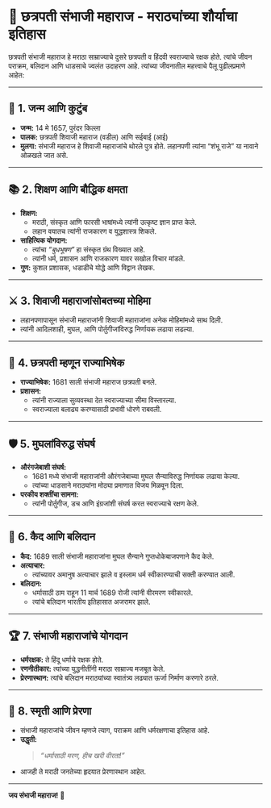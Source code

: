 # 🌟 **छत्रपती संभाजी महाराज - मराठ्यांच्या शौर्याचा इतिहास**  

छत्रपती संभाजी महाराज हे मराठा साम्राज्याचे दुसरे छत्रपती व हिंदवी स्वराज्याचे रक्षक होते. त्यांचे जीवन पराक्रम, बलिदान आणि धाडसाचे ज्वलंत उदाहरण आहे. त्यांच्या जीवनातील महत्त्वाचे पैलू पुढीलप्रमाणे आहेत:  

---

## 🏰 **1. जन्म आणि कुटुंब**  
- **जन्म:** 14 मे 1657, पुरंदर किल्ला  
- **पालक:** छत्रपती शिवाजी महाराज (वडील) आणि सईबाई (आई)  
- **मुलगा:** संभाजी महाराज हे शिवाजी महाराजांचे थोरले पुत्र होते. लहानपणी त्यांना “शंभू राजे” या नावाने ओळखले जात असे.  

---

## 📚 **2. शिक्षण आणि बौद्धिक क्षमता**  
- **शिक्षण:**  
  - मराठी, संस्कृत आणि फारसी भाषांमध्ये त्यांनी उत्कृष्ट ज्ञान प्राप्त केले.  
  - लहान वयातच त्यांनी राजकारण व युद्धशास्त्र शिकले.  
- **साहित्यिक योगदान:**  
  - त्यांचा *“बुधभूषण”* हा संस्कृत ग्रंथ विख्यात आहे.  
  - त्यांनी धर्म, प्रशासन आणि राजकारण यावर सखोल विचार मांडले.  
- **गुण:** कुशल प्रशासक, धडाडीचे योद्धे आणि विद्वान लेखक.  

---

## ⚔️ **3. शिवाजी महाराजांसोबतच्या मोहिमा**  
- लहानपणापासून संभाजी महाराजांनी शिवाजी महाराजांना अनेक मोहिमांमध्ये साथ दिली.  
- त्यांनी आदिलशाही, मुघल, आणि पोर्तुगीजांविरुद्ध निर्णायक लढाया लढल्या.  

---

## 👑 **4. छत्रपती म्हणून राज्याभिषेक**  
- **राज्याभिषेक:** 1681 साली संभाजी महाराज छत्रपती बनले.  
- **प्रशासन:**  
  - त्यांनी राज्याला सुव्यवस्था देत स्वराज्याच्या सीमा विस्तारल्या.  
  - स्वराज्याला बलाढ्य करण्यासाठी प्रभावी धोरणे राबवली.  

---

## 🛡️ **5. मुघलांविरुद्ध संघर्ष**  
- **औरंगजेबाशी संघर्ष:**  
  - 1681 मध्ये संभाजी महाराजांनी औरंगजेबाच्या मुघल सैन्याविरुद्ध निर्णायक लढाया केल्या.  
  - त्यांच्या धाडसाने मराठ्यांना मोठ्या प्रमाणात विजय मिळवून दिला.  
- **परकीय शक्तींचा सामना:**  
  - त्यांनी पोर्तुगीज, डच आणि इंग्रजांशी संघर्ष करत स्वराज्याचे रक्षण केले.  

---

## 🔗 **6. कैद आणि बलिदान**  
- **कैद:** 1689 साली संभाजी महाराजांना मुघल सैन्याने गुप्तधोकेबाजपणाने कैद केले.  
- **अत्याचार:**  
  - त्यांच्यावर अमानुष अत्याचार झाले व इस्लाम धर्म स्वीकारण्याची सक्ती करण्यात आली.  
- **बलिदान:**  
  - धर्मासाठी ठाम राहून 11 मार्च 1689 रोजी त्यांनी वीरमरण स्वीकारले.  
  - त्यांचे बलिदान भारतीय इतिहासात अजरामर झाले.  

---

## 🏆 **7. संभाजी महाराजांचे योगदान**  
- **धर्मरक्षक:** ते हिंदू धर्माचे रक्षक होते.  
- **रणनीतीकार:** त्यांच्या युद्धनीतींनी मराठा साम्राज्य मजबूत केले.  
- **प्रेरणास्थान:** त्यांचे बलिदान मराठ्यांच्या स्वातंत्र्य लढ्यात ऊर्जा निर्माण करणारे ठरले.  

---

## 🌅 **8. स्मृती आणि प्रेरणा**  
- संभाजी महाराजांचे जीवन म्हणजे त्याग, पराक्रम आणि धर्मरक्षणाचा इतिहास आहे.  
- **उद्धृती:**  
  > *“धर्मासाठी मरण, हीच खरी वीरता!”*  
- आजही ते मराठी जनतेच्या हृदयात प्रेरणास्थान आहेत.  

---  

**जय संभाजी महाराज! 🙌**
